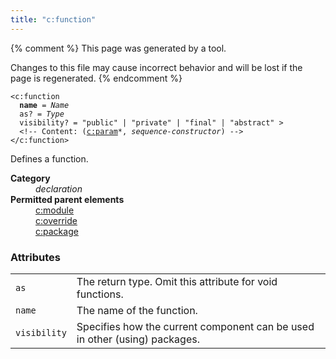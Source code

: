 ```yaml
---
title: "c:function"
---
```


{% comment %}
This page was generated by a tool.

Changes to this file may cause incorrect behavior and will be lost if
the page is regenerated.
{% endcomment %}

<div class="language-xml highlighter-rouge"><pre class="highlight element-syntax"><code><span class="nt">&lt;c:function</span>
  <b>name</b> = <i>Name</i>
  <span>as</span>? = <i>Type</i>
  <span>visibility</span>? = <span><span class="s">"public"</span> | <span class="s">"private"</span> | <span class="s">"final"</span> | <span class="s">"abstract"</span></span> &gt;
  &lt;!-- Content: (<span><a href="param.html">c:param</a>*</span>, <i>sequence-constructor</i>) --&gt;
<span class="nt">&lt;/c:function&gt;</span></code></pre></div>
<p>Defines a function.</p>
<dl>
   <dt><b>Category</b></dt>
   <dd><i>declaration</i></dd>
   <dt><b>Permitted parent elements</b></dt>
   <dd><a href="module.html">c:module</a></dd>
   <dd><a href="override.html">c:override</a></dd>
   <dd><a href="package.html">c:package</a></dd>
</dl>
<h3 id="attributes">Attributes</h3>
<div class="table-responsive">
   <table>
      <tr>
         <td><code id="attr-as">as</code></td>
         <td>The return type. Omit this attribute for void functions.</td>
      </tr>
      <tr>
         <td><code id="attr-name">name</code></td>
         <td>The name of the function.</td>
      </tr>
      <tr>
         <td><code id="attr-visibility">visibility</code></td>
         <td>Specifies how the current component can be used in other (using) packages.</td>
      </tr>
   </table>
</div>